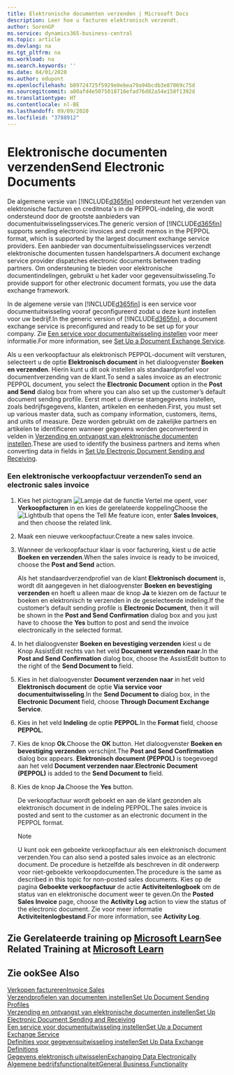 ```yaml
---
title: Elektronische documenten verzenden | Microsoft Docs
description: Leer hoe u facturen elektronisch verzendt.
author: SorenGP
ms.service: dynamics365-business-central
ms.topic: article
ms.devlang: na
ms.tgt_pltfrm: na
ms.workload: na
ms.search.keywords: ''
ms.date: 04/01/2020
ms.author: edupont
ms.openlocfilehash: b89724725f5929e0ebea79a94bcdb3e87069c75d
ms.sourcegitcommit: a80afd4e5075018716efad76d82a54e158f1392d
ms.translationtype: HT
ms.contentlocale: nl-BE
ms.lasthandoff: 09/09/2020
ms.locfileid: "3788912"
---
```

# <a name="send-electronic-documents"></a><span data-ttu-id="e20bc-103">Elektronische documenten verzenden</span><span class="sxs-lookup"><span data-stu-id="e20bc-103">Send Electronic Documents</span></span>
<span data-ttu-id="e20bc-104">De algemene versie van [!INCLUDE[d365fin](includes/d365fin_md.md)] ondersteunt het verzenden van elektronische facturen en creditnota's in de PEPPOL-indeling, die wordt ondersteund door de grootste aanbieders van documentuitwisselingsservices.</span><span class="sxs-lookup"><span data-stu-id="e20bc-104">The generic version of [!INCLUDE[d365fin](includes/d365fin_md.md)] supports sending electronic invoices and credit memos in the PEPPOL format, which is supported by the largest document exchange service providers.</span></span> <span data-ttu-id="e20bc-105">Een aanbieder van documentuitwisselingsservices verzendt elektronische documenten tussen handelspartners.</span><span class="sxs-lookup"><span data-stu-id="e20bc-105">A document exchange service provider dispatches electronic documents between trading partners.</span></span> <span data-ttu-id="e20bc-106">Om ondersteuning te bieden voor elektronische documentindelingen, gebruikt u het kader voor gegevensuitwisseling.</span><span class="sxs-lookup"><span data-stu-id="e20bc-106">To provide support for other electronic document formats, you use the data exchange framework.</span></span>  

 <span data-ttu-id="e20bc-107">In de algemene versie van [!INCLUDE[d365fin](includes/d365fin_md.md)] is een service voor documentuitwisseling vooraf geconfigureerd zodat u deze kunt instellen voor uw bedrijf.</span><span class="sxs-lookup"><span data-stu-id="e20bc-107">In the generic version of [!INCLUDE[d365fin](includes/d365fin_md.md)], a document exchange service is preconfigured and ready to be set up for your company.</span></span> <span data-ttu-id="e20bc-108">Zie [Een service voor documentuitwisseling instellen](across-how-to-set-up-a-document-exchange-service.md) voor meer informatie.</span><span class="sxs-lookup"><span data-stu-id="e20bc-108">For more information, see [Set Up a Document Exchange Service](across-how-to-set-up-a-document-exchange-service.md).</span></span>  

 <span data-ttu-id="e20bc-109">Als u een verkoopfactuur als elektronisch PEPPOL-document wilt versturen, selecteert u de optie **Elektronisch document** in het dialoogvenster **Boeken en verzenden**. Hierin kunt u dit ook instellen als standaardprofiel voor documentverzending van de klant.</span><span class="sxs-lookup"><span data-stu-id="e20bc-109">To send a sales invoice as an electronic PEPPOL document, you select the **Electronic Document** option in the **Post and Send** dialog box from where you can also set up the customer’s default document sending profile.</span></span> <span data-ttu-id="e20bc-110">Eerst moet u diverse stamgegevens instellen, zoals bedrijfsgegevens, klanten, artikelen en eenheden.</span><span class="sxs-lookup"><span data-stu-id="e20bc-110">First, you must set up various master data, such as company information, customers, items, and units of measure.</span></span> <span data-ttu-id="e20bc-111">Deze worden gebruikt om de zakelijke partners en artikelen te identificeren wanneer gegevens worden geconverteerd in velden in [Verzending en ontvangst van elektronische documenten instellen](across-how-to-set-up-electronic-document-sending-and-receiving.md).</span><span class="sxs-lookup"><span data-stu-id="e20bc-111">These are used to identify the business partners and items when converting data in fields in [Set Up Electronic Document Sending and Receiving](across-how-to-set-up-electronic-document-sending-and-receiving.md).</span></span>  

### <a name="to-send-an-electronic-sales-invoice"></a><span data-ttu-id="e20bc-112">Een elektronische verkoopfactuur verzenden</span><span class="sxs-lookup"><span data-stu-id="e20bc-112">To send an electronic sales invoice</span></span>  

1.  <span data-ttu-id="e20bc-113">Kies het pictogram ![Lampje dat de functie Vertel me opent](media/ui-search/search_small.png "Vertel me wat u wilt doen"), voer **Verkoopfacturen** in en kies de gerelateerde koppeling</span><span class="sxs-lookup"><span data-stu-id="e20bc-113">Choose the ![Lightbulb that opens the Tell Me feature](media/ui-search/search_small.png "Tell me what you want to do") icon, enter **Sales Invoices**, and then choose the related link.</span></span>  

2.  <span data-ttu-id="e20bc-114">Maak een nieuwe verkoopfactuur.</span><span class="sxs-lookup"><span data-stu-id="e20bc-114">Create a new sales invoice.</span></span>  

3.  <span data-ttu-id="e20bc-115">Wanneer de verkoopfactuur klaar is voor facturering, kiest u de actie **Boeken en verzenden**.</span><span class="sxs-lookup"><span data-stu-id="e20bc-115">When the sales invoice is ready to be invoiced, choose the **Post and Send** action.</span></span>  

     <span data-ttu-id="e20bc-116">Als het standaardverzendprofiel van de klant **Elektronisch document** is, wordt dit aangegeven in het dialoogvenster **Boeken en bevestiging verzenden** en hoeft u alleen maar de knop **Ja** te kiezen om de factuur te boeken en elektronisch te verzenden in de geselecteerde indeling.</span><span class="sxs-lookup"><span data-stu-id="e20bc-116">If the customer’s default sending profile is **Electronic Document**, then it will be shown in the **Post and Send Confirmation** dialog box and you just have to choose the **Yes** button to post and send the invoice electronically in the selected format.</span></span>  

4.  <span data-ttu-id="e20bc-117">In het dialoogvenster **Boeken en bevestiging verzenden** kiest u de Knop AssistEdit rechts van het veld **Document verzenden naar**.</span><span class="sxs-lookup"><span data-stu-id="e20bc-117">In the **Post and Send Confirmation** dialog box, choose the AssistEdit button to the right of the **Send Document to** field.</span></span>  

5.  <span data-ttu-id="e20bc-118">Kies in het dialoogvenster **Document verzenden naar** in het veld **Elektronisch document** de optie **Via service voor documentuitwisseling**.</span><span class="sxs-lookup"><span data-stu-id="e20bc-118">In the **Send Document to** dialog box, in the **Electronic Document** field, choose **Through Document Exchange Service**.</span></span>  

6.  <span data-ttu-id="e20bc-119">Kies in het veld **Indeling** de optie **PEPPOL**.</span><span class="sxs-lookup"><span data-stu-id="e20bc-119">In the **Format** field, choose **PEPPOL**.</span></span>  

7.  <span data-ttu-id="e20bc-120">Kies de knop **Ok**.</span><span class="sxs-lookup"><span data-stu-id="e20bc-120">Choose the **OK** button.</span></span> <span data-ttu-id="e20bc-121">Het dialoogvenster **Boeken en bevestiging verzenden** verschijnt.</span><span class="sxs-lookup"><span data-stu-id="e20bc-121">The **Post and Send Confirmation** dialog box appears.</span></span> <span data-ttu-id="e20bc-122">**Elektronisch document (PEPPOL)** is toegevoegd aan het veld **Document verzenden naar**.</span><span class="sxs-lookup"><span data-stu-id="e20bc-122">**Electronic Document (PEPPOL)** is added to the **Send Document to** field.</span></span>  

8.  <span data-ttu-id="e20bc-123">Kies de knop **Ja**.</span><span class="sxs-lookup"><span data-stu-id="e20bc-123">Choose the **Yes** button.</span></span>  

     <span data-ttu-id="e20bc-124">De verkoopfactuur wordt geboekt en aan de klant gezonden als elektronisch document in de indeling PEPPOL.</span><span class="sxs-lookup"><span data-stu-id="e20bc-124">The sales invoice is posted and sent to the customer as an electronic document in the PEPPOL format.</span></span>  

    > [!NOTE]  
    >  <span data-ttu-id="e20bc-125">U kunt ook een geboekte verkoopfactuur als een elektronisch document verzenden.</span><span class="sxs-lookup"><span data-stu-id="e20bc-125">You can also send a posted sales invoice as an electronic document.</span></span> <span data-ttu-id="e20bc-126">De procedure is hetzelfde als beschreven in dit onderwerp voor niet-geboekte verkoopdocumenten.</span><span class="sxs-lookup"><span data-stu-id="e20bc-126">The procedure is the same as described in this topic for non-posted sales documents.</span></span> <span data-ttu-id="e20bc-127">Kies op de pagina **Geboekte verkoopfactuur** de actie **Activiteitenlogboek** om de status van en elektronische document weer te geven.</span><span class="sxs-lookup"><span data-stu-id="e20bc-127">On the **Posted Sales Invoice** page, choose the **Activity Log** action to view the status of the electronic document.</span></span> <span data-ttu-id="e20bc-128">Zie voor meer informatie **Activiteitenlogbestand**.</span><span class="sxs-lookup"><span data-stu-id="e20bc-128">For more information, see **Activity Log**.</span></span>  

## <a name="see-related-training-at-microsoft-learn"></a><span data-ttu-id="e20bc-129">Zie Gerelateerde training op [Microsoft Learn](/learn/modules/electronic-documents-dynamics-365-business-central/index)</span><span class="sxs-lookup"><span data-stu-id="e20bc-129">See Related Training at [Microsoft Learn](/learn/modules/electronic-documents-dynamics-365-business-central/index)</span></span>

## <a name="see-also"></a><span data-ttu-id="e20bc-130">Zie ook</span><span class="sxs-lookup"><span data-stu-id="e20bc-130">See Also</span></span>  
[<span data-ttu-id="e20bc-131">Verkopen factureren</span><span class="sxs-lookup"><span data-stu-id="e20bc-131">Invoice Sales</span></span>](sales-how-invoice-sales.md)  
[<span data-ttu-id="e20bc-132">Verzendprofielen van documenten instellen</span><span class="sxs-lookup"><span data-stu-id="e20bc-132">Set Up Document Sending Profiles</span></span>](sales-how-setup-document-send-profiles.md)  
[<span data-ttu-id="e20bc-133">Verzending en ontvangst van elektronische documenten instellen</span><span class="sxs-lookup"><span data-stu-id="e20bc-133">Set Up Electronic Document Sending and Receiving</span></span>](across-how-to-set-up-electronic-document-sending-and-receiving.md)  
[<span data-ttu-id="e20bc-134">Een service voor documentuitwisseling instellen</span><span class="sxs-lookup"><span data-stu-id="e20bc-134">Set Up a Document Exchange Service</span></span>](across-how-to-set-up-a-document-exchange-service.md)  
[<span data-ttu-id="e20bc-135">Definities voor gegevensuitwisseling instellen</span><span class="sxs-lookup"><span data-stu-id="e20bc-135">Set Up Data Exchange Definitions</span></span>](across-how-to-set-up-data-exchange-definitions.md)  
[<span data-ttu-id="e20bc-136">Gegevens elektronisch uitwisselen</span><span class="sxs-lookup"><span data-stu-id="e20bc-136">Exchanging Data Electronically</span></span>](across-data-exchange.md)  
[<span data-ttu-id="e20bc-137">Algemene bedrijfsfunctionaliteit</span><span class="sxs-lookup"><span data-stu-id="e20bc-137">General Business Functionality</span></span>](ui-across-business-areas.md)  
